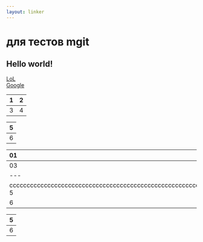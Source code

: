 ```yaml
---
layout: linker
---
```


# для тестов mgit
## Hello world!
[LoL](/)  
[Google](http://google.com)

1 | 2
:---: | :---:
3 | 4

| 5 |
|:-:|
| 6 |

|01|02|
|:-|:-|
|03|0сссссссссссссссссссссссссссссссссссссссссссссссссссссссссссссссссссссссссссссссссссссссссссссссссссс4|
|---|
|  сссссссссссссссссссссссссссссссссссссссссссссссссссссссссссссссссссссссссссссссссссссссссс 5  |
|  6  |

| 5 |
|:-:|
| 6 |

<script async src="https://comments.app/js/widget.js?2" data-comments-app-website="zuRUPyyL" data-limit="5"></script>
